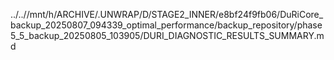 ../..//mnt/h/ARCHIVE/.UNWRAP/D/STAGE2_INNER/e8bf24f9fb06/DuRiCore_backup_20250807_094339_optimal_performance/backup_repository/phase5_5_backup_20250805_103905/DURI_DIAGNOSTIC_RESULTS_SUMMARY.md